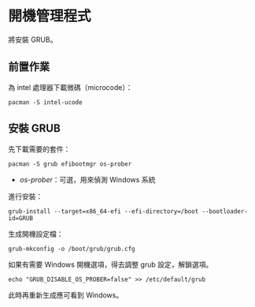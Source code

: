 # 開機管理程式
將安裝 GRUB。

## 前置作業
為 intel 處理器下載微碼（microcode）：
```shell
pacman -S intel-ucode
```

## 安裝 GRUB
先下載需要的套件：
```
pacman -S grub efibootmgr os-prober
```
* *os-prober*：可選，用來偵測 Windows 系統

進行安裝：
```
grub-install --target=x86_64-efi --efi-directory=/boot --bootloader-id=GRUB
```

生成開機設定檔：
```
grub-mkconfig -o /boot/grub/grub.cfg
```

如果有需要 Windows 開機選項，得去調整 grub 設定，解鎖選項。
```
echo "GRUB_DISABLE_OS_PROBER=false" >> /etc/default/grub
```

此時再重新生成應可看到 Windows。